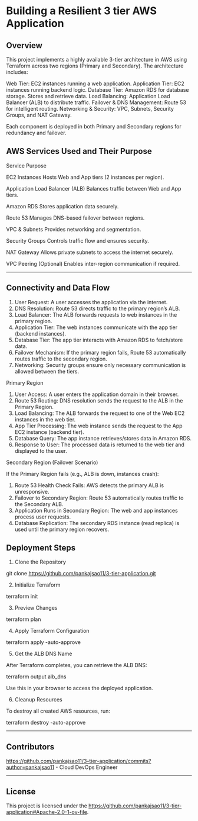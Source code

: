 # Building a Resilient 3 tier AWS Application

## Overview
 
This project implements a highly available 3-tier architecture in AWS using Terraform across two regions (Primary and Secondary). The architecture includes:
 
Web Tier: EC2 instances running a web application.
Application Tier: EC2 instances running backend logic.
Database Tier: Amazon RDS for database storage. Stores and retrieve data.
Load Balancing: Application Load Balancer (ALB) to distribute traffic.
Failover & DNS Management: Route 53 for intelligent routing.
Networking & Security: VPC, Subnets, Security Groups, and NAT Gateway.

Each component is deployed in both Primary and Secondary regions for redundancy and failover.

## AWS Services Used and Their Purpose
 
Service	Purpose

EC2 Instances	                        Hosts Web and App tiers (2 instances per region).

Application Load Balancer (ALB)	     Balances traffic between Web and App tiers.

Amazon RDS         	                   Stores application data securely.

Route 53	                               Manages DNS-based failover between regions.

VPC & Subnets	                           Provides networking and segmentation.

Security Groups	                        Controls traffic flow and ensures security.

NAT Gateway	                             Allows private subnets to access the internet securely.

VPC Peering (Optional)	                  Enables inter-region communication if required.


 
 
---
 
## Connectivity and Data Flow

1. User Request: A user accesses the application via the internet.
2. DNS Resolution: Route 53 directs traffic to the primary region’s ALB.
3. Load Balancer: The ALB forwards requests to web instances in the primary region.
4. Application Tier: The web instances communicate with the app tier (backend instances).
5. Database Tier: The app tier interacts with Amazon RDS to fetch/store data.
6. Failover Mechanism: If the primary region fails, Route 53 automatically routes traffic to the secondary region.
7. Networking: Security groups ensure only necessary communication is allowed between the tiers.
 
Primary Region
 
1. User Access: A user enters the application domain in their browser.
2. Route 53 Routing: DNS resolution sends the request to the ALB in the Primary Region.
3. Load Balancing: The ALB forwards the request to one of the Web EC2 instances in the web tier. 
4. App Tier Processing: The web instance sends the request to the App EC2 instance (backend tier).
5. Database Query: The app instance retrieves/stores data in Amazon RDS.
6. Response to User: The processed data is returned to the web tier and displayed to the user.

Secondary Region (Failover Scenario)
 
If the Primary Region fails (e.g., ALB is down, instances crash):
 
1. Route 53 Health Check Fails: AWS detects the primary ALB is unresponsive.
2. Failover to Secondary Region: Route 53 automatically routes traffic to the Secondary ALB.
3. Application Runs in Secondary Region: The web and app instances process user requests.
4. Database Replication: The secondary RDS instance (read replica) is used until the primary region recovers.

## Deployment Steps
 
1. Clone the Repository
 
git clone https://github.com/pankajsao11/3-tier-application.git
 
2. Initialize Terraform
 
terraform init
 
3. Preview Changes
 
terraform plan
 
4. Apply Terraform Configuration
 
terraform apply -auto-approve
 
5. Get the ALB DNS Name
 
After Terraform completes, you can retrieve the ALB DNS:
 
terraform output alb_dns
 
Use this in your browser to access the deployed application.
 
6. Cleanup Resources
 
To destroy all created AWS resources, run:
 
terraform destroy -auto-approve

---
 
## Contributors
 
https://github.com/pankajsao11/3-tier-application/commits?author=pankajsao11 - Cloud DevOps Engineer
 
---
 
## License
 
This project is licensed under the https://github.com/pankajsao11/3-tier-application#Apache-2.0-1-ov-file.
